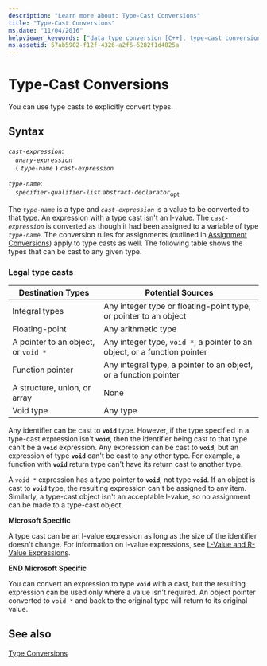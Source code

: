 ```yaml
---
description: "Learn more about: Type-Cast Conversions"
title: "Type-Cast Conversions"
ms.date: "11/04/2016"
helpviewer_keywords: ["data type conversion [C++], type-cast conversions", "conversions [C++], type-cast", "type casts", "explicit type conversions", "type casts [C++], about type-cast conversion", "type-cast conversions [C++]"]
ms.assetid: 57ab5902-f12f-4326-a2f6-6282f1d4025a
---
```

# Type-Cast Conversions

You can use type casts to explicitly convert types.

## Syntax

*`cast-expression`*:\
&emsp;*`unary-expression`*\
&emsp;**`(`**  *`type-name`*  **`)`**  *`cast-expression`*

*`type-name`*:\
&emsp;*`specifier-qualifier-list`* *`abstract-declarator`*<sub>opt</sub>

The *`type-name`* is a type and *`cast-expression`* is a value to be converted to that type. An expression with a type cast isn't an l-value. The *`cast-expression`* is converted as though it had been assigned to a variable of type *`type-name`*. The conversion rules for assignments (outlined in [Assignment Conversions](../c-language/assignment-conversions.md)) apply to type casts as well. The following table shows the types that can be cast to any given type.

### Legal type casts

| Destination Types | Potential Sources |
|---|---|
| Integral types | Any integer type or floating-point type, or pointer to an object |
| Floating-point | Any arithmetic type |
| A pointer to an object, or `void *` | Any integer type, `void *`, a pointer to an object, or a function pointer |
| Function pointer | Any integral type, a pointer to an object, or a function pointer |
| A structure, union, or array | None |
| Void type | Any type |

Any identifier can be cast to **`void`** type. However, if the type specified in a type-cast expression isn't **`void`**, then the identifier being cast to that type can't be a **`void`** expression. Any expression can be cast to **`void`**, but an expression of type **`void`** can't be cast to any other type. For example, a function with **`void`** return type can't have its return cast to another type.

A `void *` expression has a type pointer to **`void`**, not type **`void`**. If an object is cast to **`void`** type, the resulting expression can't be assigned to any item. Similarly, a type-cast object isn't an acceptable l-value, so no assignment can be made to a type-cast object.

**Microsoft Specific**

A type cast can be an l-value expression as long as the size of the identifier doesn't change. For information on l-value expressions, see [L-Value and R-Value Expressions](../c-language/l-value-and-r-value-expressions.md).

**END Microsoft Specific**

You can convert an expression to type **`void`** with a cast, but the resulting expression can be used only where a value isn't required. An object pointer converted to `void *` and back to the original type will return to its original value.

## See also

[Type Conversions](../c-language/type-conversions-c.md)
